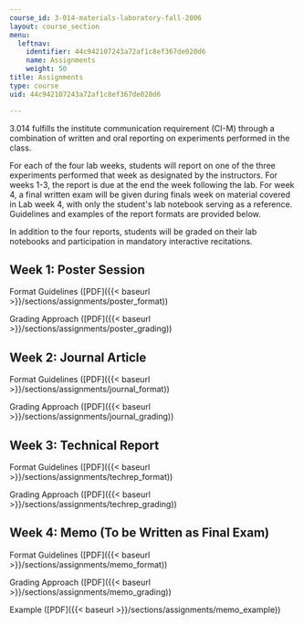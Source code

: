 ```yaml
---
course_id: 3-014-materials-laboratory-fall-2006
layout: course_section
menu:
  leftnav:
    identifier: 44c942107243a72af1c8ef367de020d6
    name: Assignments
    weight: 50
title: Assignments
type: course
uid: 44c942107243a72af1c8ef367de020d6

---
```


3.014 fulfills the institute communication requirement (CI-M) through a combination of written and oral reporting on experiments performed in the class.

For each of the four lab weeks, students will report on one of the three experiments performed that week as designated by the instructors. For weeks 1-3, the report is due at the end the week following the lab. For week 4, a final written exam will be given during finals week on material covered in Lab week 4, with only the student's lab notebook serving as a reference. Guidelines and examples of the report formats are provided below.

In addition to the four reports, students will be graded on their lab notebooks and participation in mandatory interactive recitations.

Week 1: Poster Session
----------------------

Format Guidelines ([PDF]({{< baseurl >}}/sections/assignments/poster_format))

Grading Approach ([PDF]({{< baseurl >}}/sections/assignments/poster_grading))

Week 2: Journal Article
-----------------------

Format Guidelines ([PDF]({{< baseurl >}}/sections/assignments/journal_format))

Grading Approach ([PDF]({{< baseurl >}}/sections/assignments/journal_grading))

Week 3: Technical Report
------------------------

Format Guidelines ([PDF]({{< baseurl >}}/sections/assignments/techrep_format))

Grading Approach ([PDF]({{< baseurl >}}/sections/assignments/techrep_grading))

Week 4: Memo (To be Written as Final Exam)
------------------------------------------

Format Guidelines ([PDF]({{< baseurl >}}/sections/assignments/memo_format))

Grading Approach ([PDF]({{< baseurl >}}/sections/assignments/memo_grading))

Example ([PDF]({{< baseurl >}}/sections/assignments/memo_example))